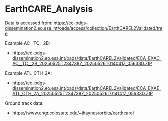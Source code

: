 # EarthCARE_Analysis

Data is accessed from: https://ec-pdgs-dissemination2.eo.esa.int/oads/access/collection/EarthCAREL2Validated/tree

Example AC__TC__2B: 
* https://ec-pdgs-dissemination2.eo.esa.int/oads/data/EarthCAREL2Validated/ECA_EXAC_AC__TC__2B_20250525T234738Z_20250526T014041Z_05633D.ZIP

Example ATL_CTH_2A: 
* https://ec-pdgs-dissemination2.eo.esa.int/oads/data/EarthCAREL2Validated/ECA_EXAE_ATL_CTH_2A_20250525T234738Z_20250526T014141Z_05633D.ZIP

Ground track data: 
* https://www.engr.colostate.edu/~jhaynes/orbits/earthcare/